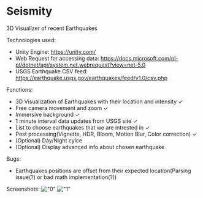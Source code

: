 # Seismity
3D Visualizer of recent Earthquakes

Technologies used:
  - Unity Engine: https://unity.com/
  - Web Request for accessing data: https://docs.microsoft.com/pl-pl/dotnet/api/system.net.webrequest?view=net-5.0
  - USGS Earthquake CSV feed: https://earthquake.usgs.gov/earthquakes/feed/v1.0/csv.php

Functions:
  - 3D Visualization of Earthquakes with their location and intensity ✓
  - Free camera movement and zoom ✓
  - Immersive background ✓
  - 1 minute interval data updates from USGS site ✓
  - List to choose earthquakes that we are intrested in ✓
  - Post processing(Vignette, HDR, Bloom, Motion Blur, Color correction) ✓
  - (Optional) Day/Night cylce
  - (Optional) Display advanced info about chosen earthquake

Bugs:
  - Earthquakes positions are offset from their expected location(Parsing issue(?) or bad math implementation(?))

Screenshots:
!["0"](/Assets/Screenshots/0.png?raw=true)
!["1"](/Assets/Screenshots/1.png?raw=true)
